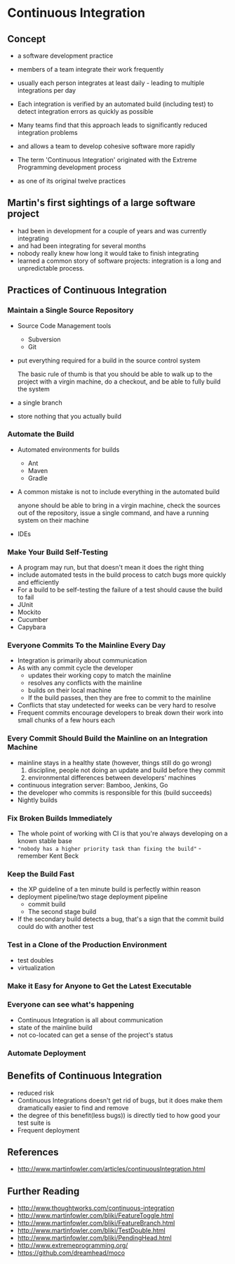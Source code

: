 # Continuous Integration


## Concept

- a software development practice
- members of a team integrate their work frequently
- usually each person integrates at least daily - leading to multiple integrations per day
- Each integration is verified by an automated build (including test) to detect integration errors as quickly as possible


- Many teams find that this approach leads to significantly reduced integration problems
- and allows a team to develop cohesive software more rapidly


- The term 'Continuous Integration' originated with the Extreme Programming development process
- as one of its original twelve practices



## Martin's first sightings of a large software project 

- had been in development for a couple of years and was currently integrating
- and had been integrating for several months
- nobody really knew how long it would take to finish integrating
- learned a common story of software projects: integration is a long and unpredictable process.



## Practices of Continuous Integration


### Maintain a Single Source Repository

- Source Code Management tools
  - Subversion
  - Git
- put everything required for a build in the source control system

  The basic rule of thumb is that you should be able to walk up to the project with a virgin machine, do a checkout, and be able to fully build the system
- a single branch
- store nothing that you actually build


### Automate the Build

- Automated environments for builds
  - Ant
  - Maven
  - Gradle
- A common mistake is not to include everything in the automated build

  anyone should be able to bring in a virgin machine, check the sources out of the repository, issue a single command, and have a running system on their machine
- IDEs


### Make Your Build Self-Testing

- A program may run, but that doesn't mean it does the right thing
- include automated tests in the build process to catch bugs more quickly and efficiently
- For a build to be self-testing the failure of a test should cause the build to fail
- JUnit
- Mockito
- Cucumber
- Capybara


### Everyone Commits To the Mainline Every Day

- Integration is primarily about communication
- As with any commit cycle the developer
  - updates their working copy to match the mainline
  - resolves any conflicts with the mainline
  - builds on their local machine
  - If the build passes, then they are free to commit to the mainline
- Conflicts that stay undetected for weeks can be very hard to resolve
- Frequent commits encourage developers to break down their work into small chunks of a few hours each


### Every Commit Should Build the Mainline on an Integration Machine

- mainline stays in a healthy state (however, things still do go wrong)
  1. discipline, people not doing an update and build before they commit
  2. environmental differences between developers' machines
- continuous integration server: Bamboo, Jenkins, Go
- the developer who commits is responsible for this (build succeeds)
- Nightly builds


### Fix Broken Builds Immediately

- The whole point of working with CI is that you're always developing on a known stable base
- `"nobody has a higher priority task than fixing the build"` - remember Kent Beck


### Keep the Build Fast

- the XP guideline of a ten minute build is perfectly within reason
- deployment pipeline/two stage deployment pipeline
  - commit build
  - The second stage build
- If the secondary build detects a bug, that's a sign that the commit build could do with another test


### Test in a Clone of the Production Environment

- test doubles
- virtualization


### Make it Easy for Anyone to Get the Latest Executable


### Everyone can see what's happening

- Continuous Integration is all about communication
- state of the mainline build
- not co-located can get a sense of the project's status


### Automate Deployment



## Benefits of Continuous Integration

- reduced risk
- Continuous Integrations doesn't get rid of bugs, but it does make them dramatically easier to find and remove
- the degree of this benefit(less bugs)) is directly tied to how good your test suite is
- Frequent deployment



## References

- http://www.martinfowler.com/articles/continuousIntegration.html



## Further Reading

- http://www.thoughtworks.com/continuous-integration
- http://www.martinfowler.com/bliki/FeatureToggle.html
- http://www.martinfowler.com/bliki/FeatureBranch.html
- http://www.martinfowler.com/bliki/TestDouble.html
- http://www.martinfowler.com/bliki/PendingHead.html
- http://www.extremeprogramming.org/
- https://github.com/dreamhead/moco
